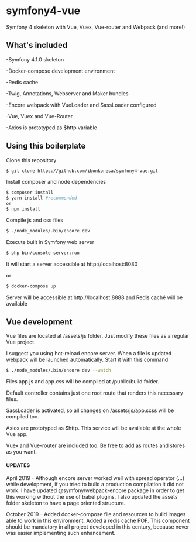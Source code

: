 
# symfony4-vue
Symfony 4 skeleton with Vue, Vuex, Vue-router and Webpack (and more!)

## What's included
-Symfony 4.1.0 skeleton

-Docker-compose development environment

-Redis cache

-Twig, Annotations, Webserver and Maker bundles

-Encore webpack with VueLoader and SassLoader configured

-Vue, Vuex and Vue-Router

-Axios is prototyped as $http variable

## Using this boilerplate

Clone this repository

```sh
$ git clone https://github.com/ibonkonesa/symfony4-vue.git 
```

Install composer and node dependencies

```sh
$ composer install
$ yarn install #recommended
or
$ npm install
```

Compile js and css files

```sh
$ ./node_modules/.bin/encore dev 
```

Execute built in Symfony web server

```sh
$ php bin/console server:run
```
It will start a server accessible at http://localhost:8080

or

```sh
$ docker-compose up
```

Server will be accessible at http://localhost:8888 and Redis caché will
be available


## Vue development

Vue files are located at /assets/js folder. Just modify these files as a regular Vue project.

I suggest you using hot-reload encore server. When a file is updated webpack will be launched automatically. Start it with this command

```sh
$ ./node_modules/.bin/encore dev --watch
```

Files app.js and app.css will be compiled at /public/build folder.

Default controller contains just one root route that renders this necessary files.

SassLoader is activated, so all changes on /assets/js/app.scss will be compiled too.

Axios are prototyped as $http. This service will be available at the whole Vue app.

Vuex and Vue-router are included too. Be free to add as routes and stores as you want.


#### UPDATES

April 2019 - Although encore server worked well with spread operator
(...) while development, if you tried to build a production compilation
it did not work. I have updated @symfony/webpack-encore package in order
to get this working without the use of babel plugins. I also updated the
assets folder skeleton to have a page oriented structure.

October 2019 - Added docker-compose file and resources to build images
able to work in this environment. Added a redis cache POF. This
component should be mandatory in all project developed in this century,
because never was easier implementing such enhancement.
